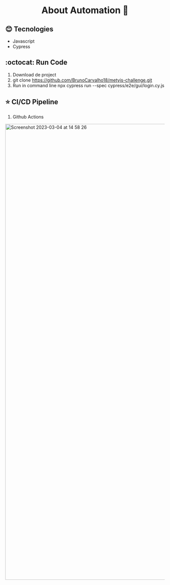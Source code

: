 <h1 align="center"> 
  About Automation 🚀 
</h1>

## :blush: **Tecnologies**

- Javascript
- Cypress


## :octocat: Run Code

1. Download de project 
2. git clone https://github.com/BrunoCarvalho18/metyis-challenge.git
3. Run in command line npx cypress run --spec cypress/e2e/gui/login.cy.js

## :star:  CI/CD Pipeline

1. Github Actions

<img width="1440" alt="Screenshot 2023-03-04 at 14 58 26" src="https://user-images.githubusercontent.com/32099971/222917272-069429c0-10b8-42e0-ac07-9c59c6208632.png">

